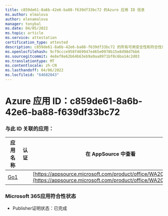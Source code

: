 ```yaml
---
title: c859de61-8a6b-42e6-ba88-f639df33bc72 的Azure 应用 ID 信息
ms.author: elmalova
author: elenamalova
manager: tonybal
ms.date: 04/05/2022
ms.topic: article
ms.service: attestation
certification_type: attested
description: c859de61-8a6b-42e6-ba88-f639df33bc72 的所有可用安全性和符合性信息。
ms.openlocfilehash: 9cf9ccce958f469947e465e0978b15e8d98d7bb6
ms.sourcegitcommit: 4e8ef8e62b64b63eb9a9aa8971bf0c6ba14c2d03
ms.translationtype: MT
ms.contentlocale: zh-CN
ms.lasthandoff: 04/06/2022
ms.locfileid: "64682043"
---
```

# <a name="azure-app-id-c859de61-8a6b-42e6-ba88-f639df33bc72"></a>Azure 应用 ID：c859de61-8a6b-42e6-ba88-f639df33bc72


### <a name="apps-associated-with-this-id"></a>与此 ID 关联的应用：
| **应用名称** | **认证** | **在 AppSource 中查看** |
|--------------|---------------|-----------------------|
| [Go1](../forward/WA200001484.md) |  | [https://appsource.microsoft.com/product/office/WA200001484](https://appsource.microsoft.com/product/office/WA200001484) |

### <a name="microsoft-365-app-compliance-status"></a>Microsoft 365应用符合性状态
- Publisher证明状态：已完成

